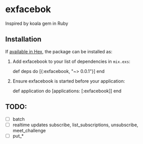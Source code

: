 # exfacebok

Inspired by koala gem in Ruby

## Installation

If [available in Hex](https://hex.pm/docs/publish), the package can be installed as:

  1. Add exfacebook to your list of dependencies in `mix.exs`:

        def deps do
          [{:exfacebook, "~> 0.0.1"}]
        end

  2. Ensure exfacebook is started before your application:

        def application do
          [applications: [:exfacebook]]
        end

## TODO:

- [ ] batch
- [ ] realtime updates subscribe, list_subscriptions, unsubscribe, meet_challenge
- [ ] put_*
